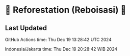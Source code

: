 
# 🌳 Reforestation (Reboisasi) 🌲

## Last Updated

GitHub Actions time: Thu Dec 19 13:28:42 UTC 2024

Indonesia/Jakarta time: Thu Dec 19 20:28:42 WIB 2024
